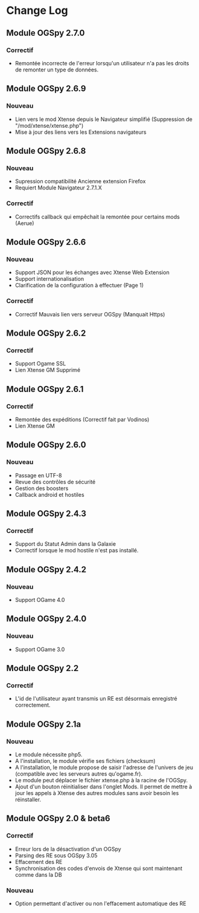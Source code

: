 # Change Log #

## Module OGSpy 2.7.0 ##

### Correctif ###
* Remontée incorrecte de l'erreur lorsqu'un utilisateur n'a pas les droits de remonter un type de données.

## Module OGSpy 2.6.9 ##

### Nouveau ###
* Lien vers le mod Xtense depuis le Navigateur simplifié (Suppression de "/mod/xtense/xtense.php")
* Mise à jour des liens vers les Extensions navigateurs

## Module OGSpy 2.6.8 ##

### Nouveau ###
* Supression compatibilité Ancienne extension Firefox
* Requiert Module Navigateur 2.7.1.X

### Correctif ###
* Correctifs callback qui empêchait la remontée pour certains mods (Aerue)

## Module OGSpy 2.6.6 ##

### Nouveau ###
* Support JSON pour les échanges avec Xtense Web Extension
* Support internationalisation
* Clarification de la configuration à effectuer (Page 1)

### Correctif ###
* Correctif Mauvais lien vers serveur OGSpy (Manquait Https)

## Module OGSpy 2.6.2 ##

### Correctif ###
* Support Ogame SSL
* Lien Xtense GM Supprimé

## Module OGSpy 2.6.1 ##
### Correctif ###
* Remontée des expéditions (Correctif fait par Vodinos)
* Lien Xtense GM
## Module OGSpy 2.6.0 ##

### Nouveau ###
* Passage en UTF-8
* Revue des contrôles de sécurité
* Gestion des boosters
* Callback android et hostiles

## Module OGSpy 2.4.3 ##
### Correctif ###
* Support du Statut Admin dans la Galaxie
* Correctif lorsque le mod hostile n'est pas installé.

## Module OGSpy 2.4.2 ##
### Nouveau ###
* Support OGame 4.0

## Module OGSpy 2.4.0 ##
### Nouveau ###
* Support OGame 3.0

## Module OGSpy 2.2 ##
### Correctif ###
* L'id de l'utilisateur ayant transmis un RE est désormais enregistré correctement.

## Module OGSpy 2.1a ##
### Nouveau ###
* Le module nécessite php5.
* A l'installation, le module vérifie ses fichiers (checksum)
* A l'installation, le module propose de saisir l'adresse de l'univers de jeu (compatible avec les serveurs autres qu'ogame.fr).
* Le module peut déplacer le fichier xtense.php à la racine de l'OGSpy.
* Ajout d'un bouton réinitialiser dans l'onglet Mods. Il permet de mettre à jour les appels à Xtense des autres modules sans avoir besoin les réinstaller.

## Module OGSpy 2.0 & beta6 ##
### Correctif ###
* Erreur lors de la désactivation d'un OGSpy
* Parsing des RE sous OGSpy 3.05
* Effacement des RE
* Synchronisation des codes d'envois de Xtense qui sont maintenant comme dans la DB
### Nouveau ###
* Option permettant d'activer ou non l'effacement automatique des RE
